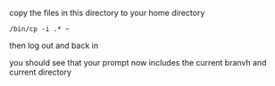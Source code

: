 copy  the files in this directory to your home directory 

~~~
/bin/cp -i .* ~
~~~


then log out and back in 

you should see that your prompt now includes the current branvh and current directory 

